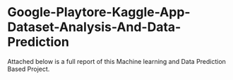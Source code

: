 # Google-Playtore-Kaggle-App-Dataset-Analysis-And-Data-Prediction
Attached below is a full report of this Machine learning and Data Prediction Based Project.
